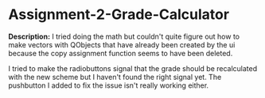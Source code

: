 # Assignment-2-Grade-Calculator

**Description:**
I tried doing the math but couldn't quite figure out how to make vectors with QObjects that have already been created by the ui because the copy assignment function seems to have been deleted.

I tried to make the radiobuttons signal that the grade should be recalculated with the new scheme but I haven't found the right signal yet. The pushbutton I added to fix the issue isn't really working either.
